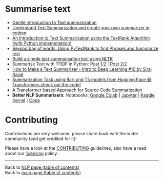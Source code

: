 # Summarise text

- [Gentle introduction to Text summarisation](https://www.linkedin.com/posts/ajitjaokar_a-gentle-introduction-to-text-summarization-activity-6620354936465092608-M2bI)
- [Understand Text Summarization and create your own summarizer in python](https://towardsdatascience.com/understand-text-summarization-and-create-your-own-summarizer-in-python-b26a9f09fc70)
- [An Introduction to Text Summarization using the TextRank Algorithm (with Python implementation)](https://www.analyticsvidhya.com/blog/2018/11/introduction-text-summarization-textrank-python/)
- [Beyond bag of words: Using PyTextRank to find Phrases and Summarize text](https://medium.com/@aneesha/beyond-bag-of-words-using-pytextrank-to-find-phrases-and-summarize-text-f736fa3773c5)
- [Build a simple text summarisation tool using NLTK](https://medium.com/@wilamelima/build-a-simple-text-summarisation-tool-using-nltk-ff0984fedb4f)
- Summarise Text with TFIDF in Python: [Post 1/2](https://towardsdatascience.com/tfidf-for-piece-of-text-in-python-43feccaa74f8) | [Post 2/2](https://medium.com/@shivangisareen/summarise-text-with-tfidf-in-python-bc7ca10d3284)
- [How to Make a Text Summarizer - Intro to Deep Learning #10 by Siraj Raval](https://www.youtube.com/watch?v=ogrJaOIuBx4)
- [Summarization Task using Bart and T5 models from Hugging Face 😷 Transformers check out the code! ](https://www.linkedin.com/posts/philipvollet_nlp-deeplearning-machinelearning-activity-6650990213931769856-Hp1m)
- [A Transformer-based Approach for Source Code Summarization](https://www.linkedin.com/posts/philipvollet_nlp-machinelearning-deeplearning-activity-6663306539186565120-KVi7)
- **Better NLP Summarisers**: Notebooks: [Google Colab](https://github.com/neomatrix369/awesome-ai-ml-dl/blob/master/examples/better-nlp/notebooks/google-colab/better_nlp_summarisers.ipynb) | [Jupyter](https://github.com/neomatrix369/awesome-ai-ml-dl/blob/master/examples/better-nlp/notebooks/jupyter/better_nlp_summarisers.ipynb) | [Kaggle Kernel](https://www.kaggle.com/neomatrix369/better-nlp-summarisers-notebook) | [Code](https://github.com/neomatrix369/awesome-ai-ml-dl/tree/master/examples/better-nlp/library/org/neomatrix369)

# Contributing

Contributions are very welcome, please share back with the wider community (and get credited for it)!

Please have a look at the [CONTRIBUTING](../CONTRIBUTING.md) guidelines, also have a read about our [licensing](../LICENSE.md) policy.

---

Back to [NLP page (table of contents)](README.md)</br>
Back to [main page (table of contents)](../README.md)
